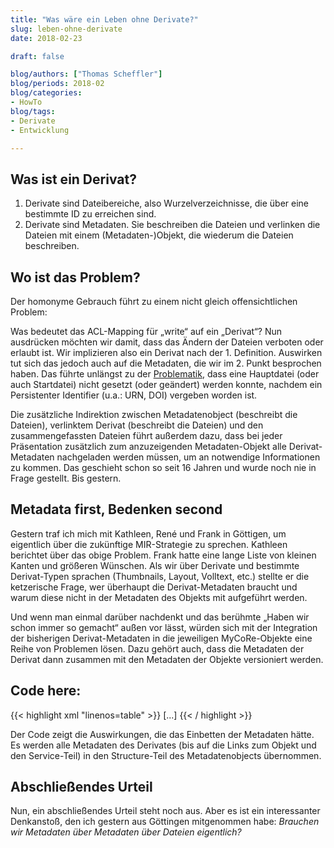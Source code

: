 ```yaml
---
title: "Was wäre ein Leben ohne Derivate?"  
slug: leben-ohne-derivate
date: 2018-02-23

draft: false

blog/authors: ["Thomas Scheffler"]
blog/periods: 2018-02
blog/categories: 
- HowTo
blog/tags:
- Derivate
- Entwicklung

---
```


## Was ist ein Derivat?

1. Derivate sind Dateibereiche, also Wurzelverzeichnisse, die über eine bestimmte ID zu erreichen sind.
2. Derivate sind Metadaten. Sie beschreiben die Dateien und verlinken die Dateien mit einem (Metadaten-)Objekt, die wiederum die Dateien beschreiben.

## Wo ist das Problem?

Der homonyme Gebrauch führt zu einem nicht gleich offensichtlichen Problem:

Was bedeutet das ACL-Mapping für „write“ auf ein „Derivat“? Nun ausdrücken möchten wir damit, dass das Ändern der Dateien verboten oder erlaubt ist. Wir implizieren also ein Derivat nach der 1. Definition. Auswirken tut sich das jedoch auch auf die Metadaten, die wir im 2. Punkt besprochen haben. Das führte unlängst zu der [Problematik](https://mycore.atlassian.net/browse/MCR-1813), dass eine Hauptdatei (oder auch Startdatei) nicht gesetzt (oder geändert) werden konnte, nachdem ein Persistenter Identifier (u.a.: URN, DOI) vergeben worden ist.

Die zusätzliche Indirektion zwischen Metadatenobject (beschreibt die Dateien), verlinktem Derivat (beschreibt die Dateien) und den zusammengefassten Dateien führt außerdem dazu, dass bei jeder Präsentation zusätzlich zum anzuzeigenden Metadaten-Objekt alle Derivat-Metadaten nachgeladen werden müssen, um an notwendige Informationen zu kommen. Das geschieht schon so seit 16 Jahren und wurde noch nie in Frage gestellt. Bis gestern.

## Metadata first, Bedenken second

Gestern traf ich mich mit Kathleen, René und Frank in Göttigen, um eigentlich über die zukünftige MIR-Strategie zu sprechen. Kathleen berichtet über das obige Problem. Frank hatte eine lange Liste von kleinen Kanten und größeren Wünschen. Als wir über Derivate und bestimmte Derivat-Typen sprachen (Thumbnails, Layout, Volltext, etc.) stellte er die ketzerische Frage, wer überhaupt die Derivat-Metadaten braucht und warum diese nicht in der Metadaten des Objekts mit aufgeführt werden.

Und wenn man einmal darüber nachdenkt und das berühmte „Haben wir schon immer so gemacht“ außen vor lässt, würden sich mit der Integration der bisherigen Derivat-Metadaten in die jeweiligen MyCoRe-Objekte eine Reihe von Problemen lösen. Dazu gehört auch, dass die Metadaten der Derivat dann zusammen mit den Metadaten der Objekte versioniert werden.

## Code here:

{{< highlight xml "linenos=table" >}}
<mycoreobject ID="mycore_doc_00000001">
  <structure>
    <derobjects>
      <derobject inherited="0" xlink:type="locator" xlink:label="fulltext" xink:href="mir_derivate_00000001">
        <internals class="MCRMetaIFS" heritable="false">
          <internal inherited="0" maindoc="index.html" />
        </internals>
      </derobject>
    </derobjects>
  </structure>
  [...]
{{< / highlight >}}

Der Code zeigt die Auswirkungen, die das Einbetten der Metadaten hätte. Es werden alle Metadaten des Derivates (bis auf die Links zum Objekt und den Service-Teil) in den Structure-Teil des Metadatenobjects übernommen.

## Abschließendes Urteil

Nun, ein abschließendes Urteil steht noch aus. Aber es ist ein interessanter Denkanstoß, den ich gestern aus Göttingen mitgenommen habe: *Brauchen wir Metadaten über Metadaten über Dateien eigentlich?*